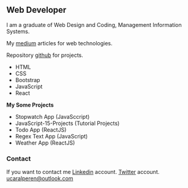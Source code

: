 ## Web Developer

I am a graduate of Web Design and Coding, Management Information Systems.

My [medium](https://medium.com/@ucaralperen) articles for web technologies.

Repository [github](https://github.com/Alperen-ucar) for projects.

- HTML
- CSS
- Bootstrap
- JavaScript
- React


**My Some Projects**
- Stopwatch App (JavaSccript)
- JavaScript-15-Projects (Tutorial Projects)
- Todo App (ReactJS)
- Regex Text App (JavaScript)
- Weather App (ReactJS)

### Contact
If you want to contact me
[Linkedin](https://www.linkedin.com/in/alperenu%C3%A7ar) account.
[Twitter](https://twitter.com/Ucardev) account.
ucaralperen@outlook.com
